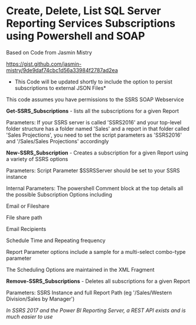 # Create, Delete, List SQL Server Reporting Services Subscriptions using Powershell and SOAP

Based on Code from Jasmin Mistry

https://gist.github.com/jasmin-mistry/9de9daf74cbc1d56a33984f2787ad2ea


* This Code will be updated shortly to include the option to persist subscriptions to external JSON Files*

This code assumes you have permissions to the SSRS SOAP Webservice

<b>Get-SSRS_Subscriptions</b> -  lists all the subscriptions for a given Report

Parameters: If your SSRS server is called 'SSRS2016' and your top-level folder structure has a folder named 'Sales' and a report in that folder called 'Sales Projections',  you need to set the script parameters as 'SSRS2016' and '/Sales/Sales Projections' accordingly

<b>New-SSRS_Subscription</b> -  Creates a subscription for a given Report using a variety of SSRS options

Parameters: Script Parameter $SSRSServer should be set to your SSRS instance

Internal Parameters: The powershell Comment block at the top details all the possible Subscription Options including

Email or Fileshare

File share path

Email Recipients

Schedule Time and Repeating frequency

Report Parameter options include a sample for a multi-select combo-type parameter

The Scheduling Options are maintained in the XML Fragment


<b>Remove-SSRS_Subscriptions</b> -  Deletes all subscriptions for a given Report

Parameters: SSRS Instance and full Report Path (eg '/Sales/Western Division/Sales by Manager')

*In SSRS 2017 and the Power BI Reporting Server, a REST API exists and is much easier to use*
